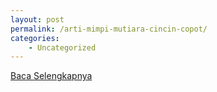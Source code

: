 ```yaml
---
layout: post
permalink: /arti-mimpi-mutiara-cincin-copot/
categories:
    - Uncategorized
---
```


[Baca Selengkapnya](/02)